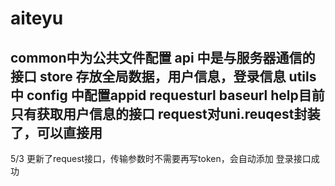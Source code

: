 ﻿# aiteyu
    
common中为公共文件配置
api 中是与服务器通信的接口
store 存放全局数据，用户信息，登录信息
utils中 config 中配置appid requesturl baseurl   help目前只有获取用户信息的接口
	request对uni.reuqest封装了，可以直接用
-------------------------------------------------------------------------------------------------
5/3 
更新了request接口，传输参数时不需要再写token，会自动添加
登录接口成功